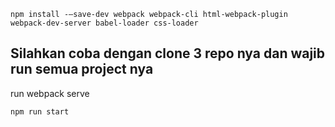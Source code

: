 ```
npm install -–save-dev webpack webpack-cli html-webpack-plugin webpack-dev-server babel-loader css-loader
```

## Silahkan coba dengan clone 3 repo nya dan wajib run semua project nya 

run webpack serve
```
npm run start
```

